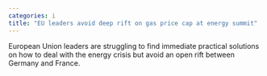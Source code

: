 ```yaml
---
categories: i
title: "EU leaders avoid deep rift on gas price cap at energy summit"
---
```

European Union leaders are struggling to find immediate practical solutions on how to deal with the energy crisis but avoid an open rift between Germany and France.